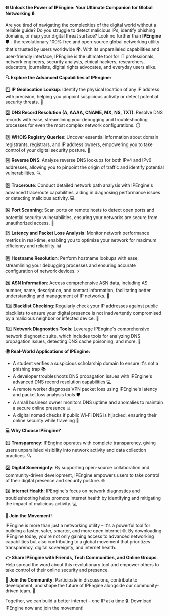 **🌐 Unlock the Power of IPEngine: Your Ultimate Companion for Global Networking 🔒**

Are you tired of navigating the complexities of the digital world without a reliable guide? Do you struggle to detect malicious IPs, identify phishing domains, or map your digital threat surface? Look no further than **IPEngine** 🛡️ - the revolutionary 100% free and open-source global networking utility that's trusted by users worldwide 🌍. With its unparalleled capabilities and user-friendly interface, IPEngine is the ultimate tool for IT professionals, network engineers, security analysts, ethical hackers, researchers, educators, journalists, digital rights advocates, and everyday users alike.

**🔍 Explore the Advanced Capabilities of IPEngine:**

1️⃣ **IP Geolocation Lookup**: Identify the physical location of any IP address with precision, helping you pinpoint suspicious activity or detect potential security threats. 📍

2️⃣ **DNS Record Resolution (A, AAAA, CNAME, MX, NS, TXT)**: Resolve DNS records with ease, streamlining your debugging and troubleshooting processes for even the most complex network configurations. ⏱️

3️⃣ **WHOIS Registry Queries**: Uncover essential information about domain registrants, registrars, and IP address owners, empowering you to take control of your digital security posture. 🔑

4️⃣ **Reverse DNS**: Analyze reverse DNS lookups for both IPv4 and IPv6 addresses, allowing you to pinpoint the origin of traffic and identify potential vulnerabilities. 🔍

5️⃣ **Traceroute**: Conduct detailed network path analysis with IPEngine's advanced traceroute capabilities, aiding in diagnosing performance issues or detecting malicious activity. 💻

6️⃣ **Port Scanning**: Scan ports on remote hosts to detect open ports and potential security vulnerabilities, ensuring your networks are secure from unauthorized access. 🚫

7️⃣ **Latency and Packet Loss Analysis**: Monitor network performance metrics in real-time, enabling you to optimize your network for maximum efficiency and reliability. 📊

8️⃣ **Hostname Resolution**: Perform hostname lookups with ease, streamlining your debugging processes and ensuring accurate configuration of network devices. ⚡️

9️⃣ **ASN Information**: Access comprehensive ASN data, including AS number, name, description, and contact information, facilitating better understanding and management of IP networks. 🔗

10️⃣ **Blacklist Checking**: Regularly check your IP addresses against public blacklists to ensure your digital presence is not inadvertently compromised by a malicious neighbor or infected device. 🚨

11️⃣ **Network Diagnostics Tools**: Leverage IPEngine's comprehensive network diagnostic suite, which includes tools for analyzing DNS propagation issues, detecting DNS cache poisoning, and more. 🔧

**🌍 Real-World Applications of IPEngine:**

* A student verifies a suspicious scholarship domain to ensure it's not a phishing trap 📚
* A developer troubleshoots DNS propagation issues with IPEngine's advanced DNS record resolution capabilities 💻
* A remote worker diagnoses VPN packet loss using IPEngine's latency and packet loss analysis tools 🛡️
* A small business owner monitors DNS uptime and anomalies to maintain a secure online presence 📊
* A digital nomad checks if public Wi-Fi DNS is hijacked, ensuring their online security while traveling 🚀

**💻 Why Choose IPEngine?**

1️⃣ **Transparency**: IPEngine operates with complete transparency, giving users unparalleled visibility into network activity and data collection practices. 🔍

2️⃣ **Digital Sovereignty**: By supporting open-source collaboration and community-driven development, IPEngine empowers users to take control of their digital presence and security posture. 🌐

3️⃣ **Internet Health**: IPEngine's focus on network diagnostics and troubleshooting helps promote internet health by identifying and mitigating the impact of malicious activity. 💻

**🚀 Join the Movement!**

IPEngine is more than just a networking utility – it's a powerful tool for building a faster, safer, smarter, and more open internet 🌐. By downloading IPEngine today, you're not only gaining access to advanced networking capabilities but also contributing to a global movement that prioritizes transparency, digital sovereignty, and internet health.

**👉 Share IPEngine with Friends, Tech Communities, and Online Groups**: Help spread the word about this revolutionary tool and empower others to take control of their online security and presence.

**📢 Join the Community**: Participate in discussions, contribute to development, and shape the future of IPEngine alongside our community-driven team. 🤝

Together, we can build a better internet – one IP at a time 🔒. Download IPEngine now and join the movement!